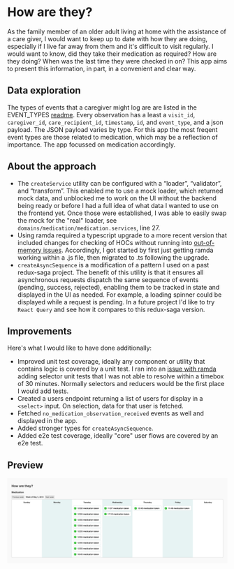 # How are they?

As the family member of an older adult living at home with the assistance of a care giver, I would want to keep up to date with how they are doing, especially if I live far away from them and it's difficult to visit regularly. I would want to know, did they take their medication as required? How are they doing? When was the last time they were checked in on? This app aims to present this information, in part, in a convenient and clear way.


## Data exploration

The types of events that a caregiver might log are are listed in the EVENT_TYPES [readme](./docs/EVENTS_TYPES.md). Every observation has a least a `visit_id`, `caregiver_id`, `care_recipient_id`, `timestamp`, `id`, and `event_type`, and a json payload. The JSON payload varies by type. For this app the most freqent event types are those related to medication, which may be a reflection of importance. The app focussed on medication accordingly.

## About the approach

- The `createService` utility can be configured with a “loader”, “validator”, and “transform”. This enabled me to use a mock loader, which returned mock data, and unblocked me to work on the UI without the backend being ready or before I had a full idea of what data I wanted to use on the frontend yet. Once those were established, I was able to easily swap the mock for the "real" loader, see `domains/medication/medication.services`, line 27.
- Using ramda required a typescript upgrade to a more recent version that included changes for checking of HOCs without running into [out-of-memory issues](https://github.com/microsoft/TypeScript/issues/30473). Accordingly, I got started by first just getting ramda working within a .js file, then migrated to .ts following the upgrade.
- `createAsyncSequence` is a modification of a pattern I used on a past redux-saga project. The benefit of this utility is that it ensures all asynchronous requests dispatch the same sequence of events (pending, success, rejected), enabling them to be tracked in state and displayed in the UI as needed. For example, a loading spinner could be displayed while a request is pending. In a future project I'd like to try `React Query` and see how it compares to this redux-saga version.

## Improvements

Here's what I would like to have done additionally:

- Improved unit test coverage, ideally any component or utility that contains logic is covered by a unit test. I ran into an [issue with ramda](https://github.com/ramda/ramda/issues/2406) adding selector unit tests that I was not able to resolve within a timebox of 30 minutes. Normally selectors and reducers would be the first place I would add tests.
- Created a users endpoint returning a list of users for display in a `<select>` input. On selection, data for that user is fetched.
- Fetched `no_medication_observation_received` events as well and displayed in the app.
- Added stronger types for `createAsyncSequence`.
- Added e2e test coverage, ideally "core" user flows are covered by an e2e test.

## Preview

![preview](./assets/preview.png)
